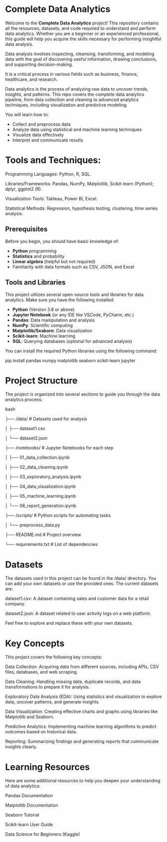 # Complete Data Analytics

Welcome to the **Complete Data Analytics** project! This repository contains all the resources, datasets, and code required to understand and perform data analytics. Whether you are a beginner or an experienced professional, this guide will help you acquire the skills necessary for performing insightful data analysis.

Data analysis involves inspecting, cleansing, transforming, and modeling data with the goal of discovering useful information, drawing conclusions, and supporting decision-making. 

It is a critical process in various fields such as business, finance, healthcare, and research.

Data analytics is the process of analyzing raw data to uncover trends, insights, and patterns. This repo covers the complete data analytics pipeline, from data collection and cleaning to advanced analytics techniques, including visualization and predictive modeling.

You will learn how to:
- Collect and preprocess data
- Analyze data using statistical and machine learning techniques
- Visualize data effectively
- Interpret and communicate results

# Tools and Techniques:

Programming Languages: Python, R, SQL.

Libraries/Frameworks: Pandas, NumPy, Matplotlib, Scikit-learn (Python); dplyr, ggplot2 (R).

Visualization Tools: Tableau, Power BI, Excel.

Statistical Methods: Regression, hypothesis testing, clustering, time series analysis.


## Prerequisites
Before you begin, you should have basic knowledge of:
- **Python** programming
- **Statistics** and probability
- **Linear algebra** (helpful but not required)
- Familiarity with data formats such as CSV, JSON, and Excel

## Tools and Libraries
This project utilizes several open-source tools and libraries for data analytics. Make sure you have the following installed:
- **Python** (Version 3.8 or above)
- **Jupyter Notebook** (or any IDE like VSCode, PyCharm, etc.)
- **Pandas**: Data manipulation and analysis
- **NumPy**: Scientific computing
- **Matplotlib/Seaborn**: Data visualization
- **Scikit-learn**: Machine learning
- **SQL**: Querying databases (optional for advanced analysis)

You can install the required Python libraries using the following command:

pip install pandas numpy matplotlib seaborn scikit-learn jupyter

# Project Structure

The project is organized into several sections to guide you through the data analytics process:

bash

├── /data/                   # Datasets used for analysis

│   ├── dataset1.csv

│   └── dataset2.json

├── /notebooks/              # Jupyter Notebooks for each step

│   ├── 01_data_collection.ipynb

│   ├── 02_data_cleaning.ipynb

│   ├── 03_exploratory_analysis.ipynb

│   ├── 04_data_visualization.ipynb

│   ├── 05_machine_learning.ipynb

│   └── 06_report_generation.ipynb

├── /scripts/                # Python scripts for automating tasks

│   └── preprocess_data.py

├── README.md                # Project overview

└── requirements.txt         # List of dependencies

# Datasets
The datasets used in this project can be found in the /data/ directory. You can add your own datasets or use the provided ones. The current datasets are:

dataset1.csv: A dataset containing sales and customer data for a retail company.

dataset2.json: A dataset related to user activity logs on a web platform.

Feel free to explore and replace these with your own datasets.

# Key Concepts
This project covers the following key concepts:

Data Collection: Acquiring data from different sources, including APIs, CSV files, databases, and web scraping.

Data Cleaning: Handling missing data, duplicate records, and data transformations to prepare it for analysis.

Exploratory Data Analysis (EDA): Using statistics and visualization to explore data, uncover patterns, and generate insights.

Data Visualization: Creating effective charts and graphs using libraries like Matplotlib and Seaborn.

Predictive Analytics: Implementing machine learning algorithms to predict outcomes based on historical data.

Reporting: Summarizing findings and generating reports that communicate insights clearly.

# Learning Resources

Here are some additional resources to help you deepen your understanding of data analytics:

Pandas Documentation

Matplotlib Documentation

Seaborn Tutorial

Scikit-learn User Guide

Data Science for Beginners (Kaggle)
